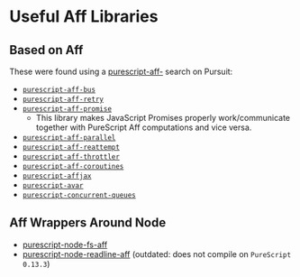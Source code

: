 # Useful Aff Libraries

## Based on Aff

These were found using a [purescript-aff-](https://pursuit.purescript.org/search?q=purescript-aff-) search on Pursuit:
- [`purescript-aff-bus`](https://pursuit.purescript.org/packages/purescript-aff-bus/4.0.0)
- [`purescript-aff-retry`](https://pursuit.purescript.org/packages/purescript-aff-retry/1.2.1)
- [`purescript-aff-promise`](https://pursuit.purescript.org/packages/purescript-aff-promise/2.0.1)
    - This library makes JavaScript Promises properly work/communicate together with PureScript Aff computations and vice versa.
- [`purescript-aff-parallel`](https://pursuit.purescript.org/packages/purescript-aff-parallel/0.1.1)
- [`purescript-aff-reattempt`](https://pursuit.purescript.org/packages/purescript-aff-reattempt/5.0.0)
- [`purescript-aff-throttler`](https://pursuit.purescript.org/packages/purescript-aff-throttler/0.0.2)
- [`purescript-aff-coroutines`](https://pursuit.purescript.org/packages/purescript-aff-coroutines/7.0.0)
- [`purescript-affjax`](https://pursuit.purescript.org/packages/purescript-affjax/9.0.0)
- [`purescript-avar`](https://pursuit.purescript.org/packages/purescript-avar/3.0.0)
- [`purescript-concurrent-queues`](https://pursuit.purescript.org/packages/purescript-concurrent-queues/1.1.0)

## Aff Wrappers Around Node

- [purescript-node-fs-aff](https://pursuit.purescript.org/packages/purescript-node-fs-aff/6.0.0)
- [purescript-node-readline-aff](https://pursuit.purescript.org/packages/purescript-node-readline-aff/0.1.2) (outdated: does not compile on `PureScript 0.13.3`)
